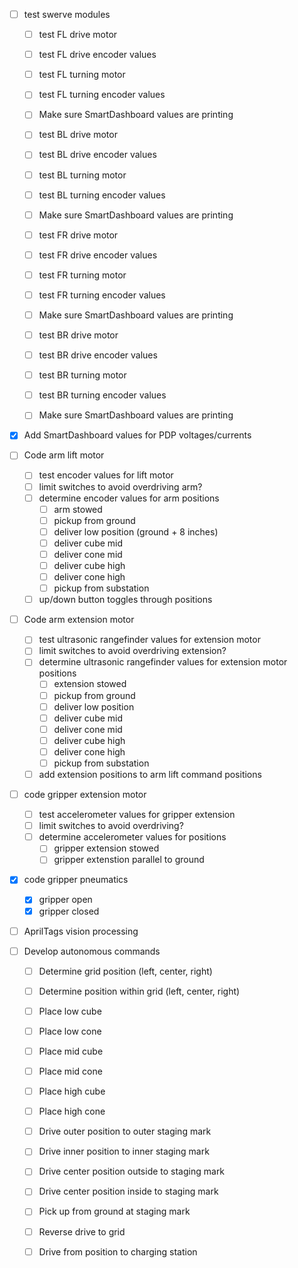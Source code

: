  - [ ] test swerve modules
    - [ ] test FL drive motor
    - [ ] test FL drive encoder values
    - [ ] test FL turning motor
    - [ ] test FL turning encoder values
    - [ ] Make sure SmartDashboard values are printing

    - [ ] test BL drive motor
    - [ ] test BL drive encoder values
    - [ ] test BL turning motor
    - [ ] test BL turning encoder values
    - [ ] Make sure SmartDashboard values are printing

    - [ ] test FR drive motor
    - [ ] test FR drive encoder values
    - [ ] test FR turning motor
    - [ ] test FR turning encoder values
    - [ ] Make sure SmartDashboard values are printing

    - [ ] test BR drive motor
    - [ ] test BR drive encoder values
    - [ ] test BR turning motor
    - [ ] test BR turning encoder values
    - [ ] Make sure SmartDashboard values are printing

- [x] Add SmartDashboard values for PDP voltages/currents

- [ ] Code arm lift motor
    - [ ] test encoder values for lift motor
    - [ ] limit switches to avoid overdriving arm?
    - [ ] determine encoder values for arm positions
        - [ ] arm stowed
        - [ ] pickup from ground
        - [ ] deliver low position (ground + 8 inches)
        - [ ] deliver cube mid
        - [ ] deliver cone mid
        - [ ] deliver cube high
        - [ ] deliver cone high
        - [ ] pickup from substation
    - [ ] up/down button toggles through positions

- [ ] Code arm extension motor
    - [ ] test ultrasonic rangefinder values for extension motor
    - [ ] limit switches to avoid overdriving extension?
    - [ ] determine ultrasonic rangefinder values for extension motor positions
        - [ ] extension stowed
        - [ ] pickup from ground
        - [ ] deliver low position
        - [ ] deliver cube mid
        - [ ] deliver cone mid
        - [ ] deliver cube high
        - [ ] deliver cone high
        - [ ] pickup from substation
    - [ ] add extension positions to arm lift command positions

- [ ] code gripper extension motor
    - [ ] test accelerometer values for gripper extension
    - [ ] limit switches to avoid overdriving?
    - [ ] determine accelerometer values for positions
        - [ ] gripper extension stowed 
        - [ ] gripper extenstion parallel to ground

- [x] code gripper pneumatics
    - [x] gripper open
    - [x] gripper closed

- [ ] AprilTags vision processing

- [ ] Develop autonomous commands
    - [ ] Determine grid position (left, center, right)
    - [ ] Determine position within grid (left, center, right)
    - [ ] Place low cube 
    - [ ] Place low cone
    - [ ] Place mid cube
    - [ ] Place mid cone
    - [ ] Place high cube
    - [ ] Place high cone
    - [ ] Drive outer position to outer staging mark
    - [ ] Drive inner position to inner staging mark
    - [ ] Drive center position outside to staging mark
    - [ ] Drive center position inside to staging mark
    - [ ] Pick up from ground at staging mark
    - [ ] Reverse drive to grid
    - [ ] Drive from position to charging station

